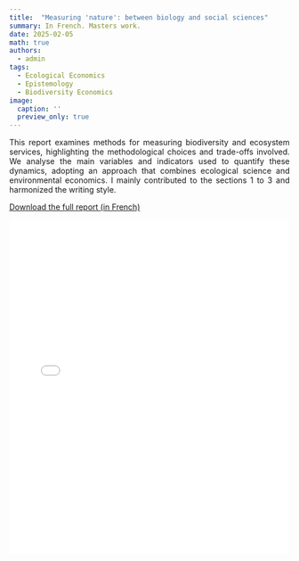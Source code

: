 ```yaml
---
title:  "Measuring 'nature': between biology and social sciences"
summary: In French. Masters work.
date: 2025-02-05
math: true
authors:
  - admin
tags:
  - Ecological Economics
  - Epistemology
  - Biodiversity Economics
image:
  caption: ''
  preview_only: true
---
```


<p align="justify">
This report examines methods for measuring biodiversity and ecosystem services, highlighting the methodological choices and trade-offs involved. We analyse the main variables and indicators used to quantify these dynamics, adopting an approach that combines ecological science and environmental economics. I mainly contributed to the sections 1 to 3 and harmonized the writing style.
</p>

[Download the full report (in French)](/documents/DA_COSTA-nature-measurement.pdf)

<iframe src="/documents/DA_COSTA-nature-measurement.pdf" width="100%" height="600px" style="border: none;">
    This browser does not support PDFs. Please download the PDF to view it: <a href="/documents/DA_COSTA-nature-measurement.pdf">Download PDF</a>.
</iframe>